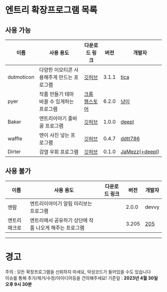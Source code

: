 # 엔트리 확장프로그램 목록

## 사용 가능
|이름|사용 용도|다운로드 링크|버전|개발자
|-|-|-|-|-|
dutmoticon|다양한 이모티콘 사용해주게 만드는 프로그램|[깃허브](https://github.com/EntryHack/dutmoticon/releases/tag/3.1.1)|3.1.1|[tica](https://playentry.org/profile/60bc5559659bf40bd15d022c/project?sort=created&term=all)
pyer|작품 만들기 테마 바꿀 수 있게하는 프로그램|[크롬 웹스토어](https://chrome.google.com/webstore/detail/pyer-엔트리-테마/acakicmakfimdjpiopdgocnkemebjmln)|6.2.0|[냥이](https://playentry.org/profile/54b8879177aebdc00b150b12?sort=created&term=all)|
Baker|엔트리이야기 줄바꿈 프로그램|[깃허브](https://github.com/deliciouswaffle/Baker/releases/tag/crx)|1.0.0|[deepl](https://playentry.org/profile/64100ab2d4c5cc008aa08078?sort=created&term=all)|
waffle|엔이 사진 넣는 프로그램|[깃허브](https://github.com/ddtt786/waffle/releases/tag/0.4.7)|0.4.7|[ddtt786](https://playentry.org/profile/6267d6308d2fe905d32ab6e0?sort=created&term=all)|
Dirter|검열 우회 프로그램|[깃허브](https://github.com/Im-JaMezz/Dirter)|0.1.0|[JaMezz](https://playentry.org/profile/642967259d3c0c00733b01b5?sort=created&term=all)([+deepl](https://playentry.org/profile/64100ab2d4c5cc008aa08078?sort=created&term=all))|

## 사용 불가
|이름|사용 용도|다운로드 링크|버전|개발자
|-|-|-|-|-|
|엔람|엔트리이야이기 알림 미리보는 프로그램||2.0.0|devvy|
|엔트리매크로|엔트리에서 공유하기 상단에 작품 나오게 해주는 프로그램||3.205|[205](https://playentry.org/profile/56136825dadc91e1235b460d?sort=created&term=all)|

---

# 경고
주의 : 모든 확장프로그램을 신뢰하지 마세요, 악성코드가 들어있을 수도 있습니다  
이슈를 통해 추가/제거/수정/아이디어등을 건의해주세요!
기준일 : __2023년 4월 30일 오후 9시 30분__
